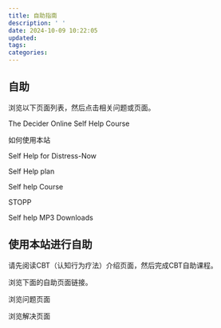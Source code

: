 ```yaml
---
title: 自助指南
description: ' '
date: 2024-10-09 10:22:05
updated:
tags:
categories:
---
```

## 自助

浏览以下页面列表，然后点击相关问题或页面。

The Decider Online Self Help Course

如何使用本站

Self Help for Distress-Now 

Self Help plan

Self help Course

STOPP

Self help MP3 Downloads

## 使用本站进行自助

请先阅读CBT（认知行为疗法）介绍页面，然后完成CBT自助课程。

浏览下面的自助页面链接。

浏览问题页面

浏览解决页面











